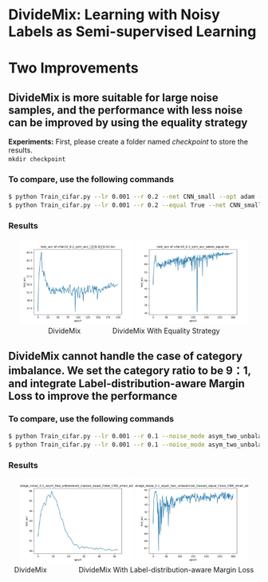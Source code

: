 # DivideMix: Learning with Noisy Labels as Semi-supervised Learning

# Two Improvements

## DivideMix is more suitable for large noise samples, and the performance with less noise can be improved by using the equality strategy

<b>Experiments:</b>
First, please create a folder named <i>checkpoint</i> to store the results.\
<code>mkdir checkpoint</code>

### To compare, use the following commands

```bash
$ python Train_cifar.py --lr 0.001 --r 0.2 --net CNN_small --opt adam --num_epochs 300
$ python Train_cifar.py --lr 0.001 --r 0.2 --equal True --net CNN_small --opt adam --num_epochs 300
```
### Results

<div align="center">
<img src=assets/README-745fc89d.jpg width = 45% height = 50%/>
<img src=assets/README-0e109386.jpg width = 45% height = 50%/>
</div>
<div align="center">
DivideMix   　　　　        DivideMix With Equality Strategy
</div>

## DivideMix cannot handle the case of category imbalance. We set the category ratio to be 9：1, and integrate Label-distribution-aware Margin Loss to improve the performance

### To compare, use the following commands

```bash
$ python Train_cifar.py --lr 0.001 --r 0.1 --noise_mode asym_two_unbalanced_classes --net CNN_small --opt adam --num_epochs 300 --num_class 2
$ python Train_cifar.py --lr 0.001 --r 0.1 --noise_mode asym_two_unbalanced_classes --net CNN_small --opt adam --num_epochs 300 --num_class 2 --LDAM_DRW True
```

### Results

<div align="center">
<img src=assets/README-ce9cea91.jpg width = 45% height = 50%/>
<img src=assets/README-c93d020b.jpg width = 45% height = 50%/>
</div>
<div align="center">
DivideMix   　　　　        DivideMix With Label-distribution-aware Margin Loss
</div>
